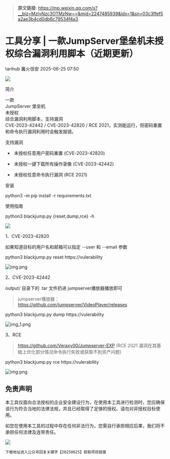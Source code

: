 > **原文链接**: https://mp.weixin.qq.com/s?__biz=MzIyNzc3OTMzNw==&mid=2247485939&idx=1&sn=03c3ffef5a2ae3b4cd0db6c79534f4a3

#  工具分享 | 一款JumpServer堡垒机未授权综合漏洞利用脚本（近期更新）  
tarihub  篝火信安   2025-06-25 07:50  
  
![](https://mmbiz.qpic.cn/mmbiz_png/CQf7uHzmVb3cJRXaQcG0XMFzo55tCOgNYdwynprOibLaDibbMibpBWicDWwzTY2aYOdZgw49ibxONGnmbibSqSiar9TWg/640?wx_fmt=png&from=appmsg "")  
  
简介  
  
一款  
JumpServer 堡垒机  
未授权  
综合漏洞利用脚本，支持漏洞  
CVE-2023-42442 / CVE-2023-42820 / RCE 2021，实测能运行，但密码重置和命令执行漏洞利用时会触发报错。  
  
  
支持漏洞  
-  未授权任意用户密码重置 (CVE-2023-42820)  
  
-  未授权一键下载所有操作录像 (CVE-2023-42442)  
  
-  未授权任意命令执行漏洞 (RCE 2021)  
  
安装  
  
python3 -m pip install -r requirements.txt  
  
  
使用指南  
  
python3 blackjump.py {reset,dump,rce} -h  
  
![](https://mmbiz.qpic.cn/mmbiz_png/CQf7uHzmVb3cJRXaQcG0XMFzo55tCOgN6jmoUKMKZxNEoxhguYE2H1ZertVdTgCn1iatSMLYwGhSbhE8wBicyEyg/640?wx_fmt=png&from=appmsg "")  
  
1、CVE-2023-42820  
  
如果知道目标的用户名和邮箱可以指定 --user 和 --email 参数  
  
python3 blackjump.py reset https://vulerability  
  
![img.png](https://mmbiz.qpic.cn/mmbiz_png/CQf7uHzmVb3cJRXaQcG0XMFzo55tCOgNxV7BqW0qz5Xj24tB2dLcQxjRpcRcAB9maN3zrHF6n4bPuhHHnbVGBA/640?wx_fmt=png&from=appmsg "")  
  
2、CVE-2023-42442  
  
output/ 目录下的 <uuid4>.tar 文件扔进 jumpserver播放器播放即可  
> jumpserver播放器：  
> https://github.com/jumpserver/VideoPlayer/releases  
  
  
python3 blackjump.py dump https://vulerability  
  
![img_1.png](https://mmbiz.qpic.cn/mmbiz_png/CQf7uHzmVb3cJRXaQcG0XMFzo55tCOgNVv59tGwcr7jIo1qx90DoBuzicMdKJWGGLG8FcUdVn96vHtL3iaKpA3Ow/640?wx_fmt=png&from=appmsg "")  
  
3、RCE  
> https://github.com/Veraxy00/Jumpserver-EXP (RCE 2021 漏洞在其基础上优化部分情况命令执行失败或获取不到资产问题)  
  
  
python3 blackjump.py rce https://vulerability  
  
![img.png](https://mmbiz.qpic.cn/mmbiz_png/CQf7uHzmVb3cJRXaQcG0XMFzo55tCOgNrsQjicYGuWaQaTR5Ricjak7ZQH4Vjks2qHykzLRO1q85YXiaAuwFU9dqQ/640?wx_fmt=png&from=appmsg "")  
  
  
## 免责声明  
  
本工具仅面向合法授权的企业安全建设行为，在使用本工具进行检测时，您应确保该行为符合当地的法律法规，并且已经取得了足够的授权。请勿对非授权目标使用。  
  
如您在使用本工具的过程中存在任何非法行为，您需自行承担相应后果，我们将不承担任何法律及连带责任。  
  
![](https://mmbiz.qpic.cn/mmbiz_gif/CQf7uHzmVb3icxXWABkpMvXDJ1aDF6RgkCFLMvzDgLEx7jjY4A1n7yTEc2AZmg5CFFoeHJLb3AiblNHRLVFBqlfw/640?wx_fmt=gif&from=appmsg "")  
  

```
下载地址进入公众号回复关键字【20250625】获取项目链接
```

  
  
  

